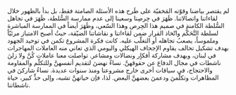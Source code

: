 لم يقتصر بياضنا وقوّته المَخفيّة على طَرح هذه الأسئلة الصامتة فقط، بل بدأ بالظهور خلال لقاءاتنا واتصالاتنا. ظَهَرَ في حِرصِنا وسعينا إلى عدم ممارسة السُّلطة، ظَهَرَ في تجاهل السُّلطة الكامنة في صميم هذا الحِرص وهذا السّعي، وظَهَرَ أيضاً في الممارسة المباشرة لسلطة التَّحَكُّم واتّخاذ القرار ضمن لقاءاتنا و نقاشاتنا الضيّقة، حيثُ أصبح الامتياز مرئيّاً وملموساً، يصعبُ تجاهله أو التغلّب عليه. كانت فكرة المشروع تكمن في توحيد الجهود بهدف تشكيل تحالف يقاوم الإجحاف الهيكلي واليومي الذي تعاني منه العاملات المهاجرات في لبنان، وبهدف مشاركة أفكاٍر ونضالات ومشاعر. تواصلت معنا عاملات كُنَّ ولا زلنَ ناشطات في مجال الدفاع عن حقوقهنَّ. نساءٌ نهضنَ لتقديم أنفسهنَّ وللتكلّم والمقاومة والاحتجاج، في سياقات أخرى خارج مشروعنا ومنذ سنوات عديدة. نساءٌ شاركنَ في المظاهرات وتكلّمنَ ودعمنَ بعضهنَّ البعض. لذا، فإن حياتهنَّ تشبه، وإلى حدٍّ كبير، حياة ناشطاتنا.
